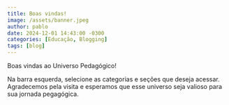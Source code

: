 ```yaml
---
title: Boas vindas!
image: /assets/banner.jpeg
author: pablo
date: 2024-12-01 14:43:00 -0300
categories: [Educação, Blogging]
tags: [blog]
---
```


Boas vindas ao Universo Pedagógico!

Na barra esquerda, selecione as categorias e seções que deseja acessar. Agradecemos pela visita e esperamos que esse universo seja valioso para sua jornada pegagógica.
